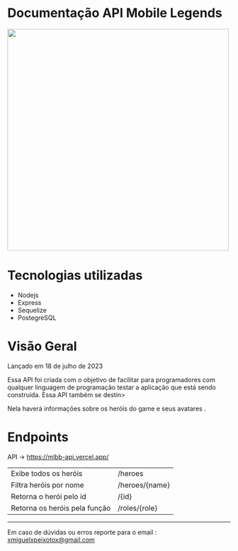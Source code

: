 # Documentação API Mobile Legends
<img src="https://encrypted-tbn0.gstatic.com/images?q=tbn:ANd9GcTX_MD6c0tRfY6lUW34ld0ZSjbGdPN9ZqI8ZiU7Pwds1HLORHoC2-fh3Kne&s=10 " width="500px" />

# Tecnologias utilizadas

- Nodejs
- Express
- Sequelize
- PostegreSQL

# Visão Geral

Lançado em 18 de julho de 2023

Essa API foi criada com o objetivo de facilitar para programadores com qualquer linguagem de programação testar a aplicação que está sendo construída. Essa API também se destin>

Nela haverá informações sobre os heróis do game e seus avatares .

# Endpoints

API → https://mlbb-api.vercel.app/

|  |  | 
| --- | --- |
| Exibe todos os heróis | /heroes |
| Filtra heróis por nome | /heroes/{name} |
| Retorna o herói pelo id | /{id} |
| Retorna os heróis pela função  | /roles/{role} |

---

Em caso de dúvidas ou erros reporte para o email : xmiguelxpeixotox@gmail.com
